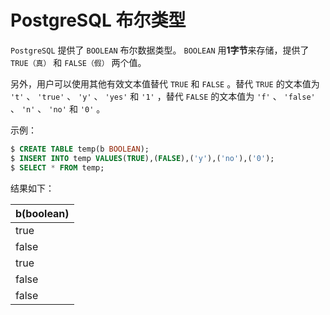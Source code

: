# PostgreSQL 布尔类型

`PostgreSQL` 提供了 `BOOLEAN` 布尔数据类型。 `BOOLEAN` 用**1字节**来存储，提供了 `TRUE（真）` 和 `FALSE（假）` 两个值。

另外，用户可以使用其他有效文本值替代 `TRUE` 和 `FALSE` 。替代 `TRUE` 的文本值为 `'t'` 、 `'true'` 、 `'y'` 、 `'yes'` 和 `'1'` ，替代 `FALSE` 的文本值为 `'f'` 、 `'false'` 、 `'n'` 、 `'no'` 和 `'0'` 。

示例：

```sql
$ CREATE TABLE temp(b BOOLEAN);
$ INSERT INTO temp VALUES(TRUE),(FALSE),('y'),('no'),('0');
$ SELECT * FROM temp;
```

结果如下：

|b(boolean)|
|-----|
|true|
|false|
|true|
|false|
|false|
